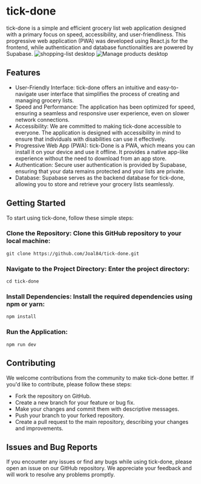 # tick-done
tick-done is a simple and efficient grocery list web application designed with a primary focus on speed, accessibility, and user-friendliness. This progressive web application (PWA) was developed using React.js for the frontend, while authentication and database functionalities are powered by Supabase.
![shopping-list desktop](https://res.cloudinary.com/dug5nydjp/image/upload/v1694774752/Captura_de_ecra%CC%83_2023-09-15_a%CC%80s_12.42.37_kx8txs.png)
![Manage products desktop](https://res.cloudinary.com/dug5nydjp/image/upload/v1694774752/Captura_de_ecra%CC%83_2023-09-15_a%CC%80s_12.42.48_wwwtrd.png)
## Features
- User-Friendly Interface: tick-done offers an intuitive and easy-to-navigate user interface that simplifies the process of creating and managing grocery lists.
- Speed and Performance: The application has been optimized for speed, ensuring a seamless and responsive user experience, even on slower network connections.
- Accessibility: We are committed to making tick-done accessible to everyone. The application is designed with accessibility in mind to ensure that individuals with disabilities can use it effectively.
- Progressive Web App (PWA): tick-Done is a PWA, which means you can install it on your device and use it offline. It provides a native app-like experience without the need to download from an app store.
- Authentication: Secure user authentication is provided by Supabase, ensuring that your data remains protected and your lists are private.
- Database: Supabase serves as the backend database for tick-done, allowing you to store and retrieve your grocery lists seamlessly.

## Getting Started
To start using tick-done, follow these simple steps:

### Clone the Repository: Clone this GitHub repository to your local machine:
```
git clone https://github.com/Joal84/tick-done.git
```

### Navigate to the Project Directory: Enter the project directory:
```
cd tick-done
```

### Install Dependencies: Install the required dependencies using npm or yarn:
```
npm install
```

### Run the Application: 
```
npm run dev
```

## Contributing
We welcome contributions from the community to make tick-done better. If you'd like to contribute, please follow these steps:

- Fork the repository on GitHub.
- Create a new branch for your feature or bug fix.
- Make your changes and commit them with descriptive messages.
- Push your branch to your forked repository.
- Create a pull request to the main repository, describing your changes and improvements.

## Issues and Bug Reports
If you encounter any issues or find any bugs while using tick-done, please open an issue on our GitHub repository. We appreciate your feedback and will work to resolve any problems promptly.
